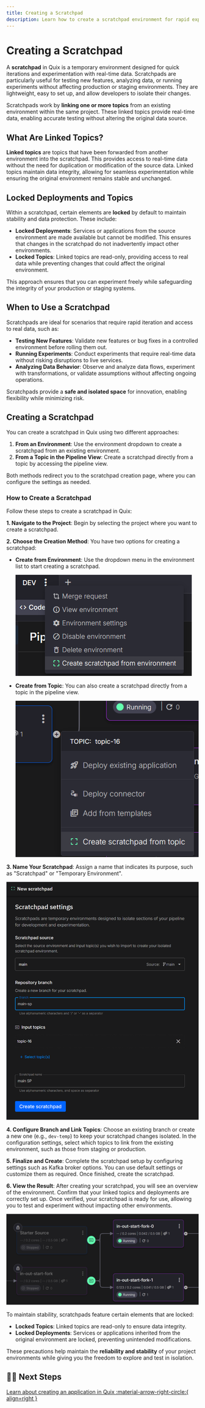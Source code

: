 ```yaml
---
title: Creating a Scratchpad
description: Learn how to create a scratchpad environment for rapid experimentation with real data.
---
```


# Creating a Scratchpad

A **scratchpad** in Quix is a temporary environment designed for quick iterations and experimentation with real-time data. Scratchpads are particularly useful for testing new features, analyzing data, or running experiments without affecting production or staging environments. They are lightweight, easy to set up, and allow developers to isolate their changes.

Scratchpads work by **linking one or more topics** from an existing environment within the same project. These linked topics provide real-time data, enabling accurate testing without altering the original data source.

## What Are Linked Topics?

**Linked topics** are topics that have been forwarded from another environment into the scratchpad. This provides access to real-time data without the need for duplication or modification of the source data. Linked topics maintain data integrity, allowing for seamless experimentation while ensuring the original environment remains stable and unchanged.

## Locked Deployments and Topics

Within a scratchpad, certain elements are **locked** by default to maintain stability and data protection. These include:

- **Locked Deployments**: Services or applications from the source environment are made available but cannot be modified. This ensures that changes in the scratchpad do not inadvertently impact other environments.
- **Locked Topics**: Linked topics are read-only, providing access to real data while preventing changes that could affect the original environment.

This approach ensures that you can experiment freely while safeguarding the integrity of your production or staging systems.

## When to Use a Scratchpad

Scratchpads are ideal for scenarios that require rapid iteration and access to real data, such as:

- **Testing New Features**: Validate new features or bug fixes in a controlled environment before rolling them out.
- **Running Experiments**: Conduct experiments that require real-time data without risking disruptions to live services.
- **Analyzing Data Behavior**: Observe and analyze data flows, experiment with transformations, or validate assumptions without affecting ongoing operations.

Scratchpads provide a **safe and isolated space** for innovation, enabling flexibility while minimizing risk.

## Creating a Scratchpad

You can create a scratchpad in Quix using two different approaches:

1. **From an Environment**: Use the environment dropdown to create a scratchpad from an existing environment.
2. **From a Topic in the Pipeline View**: Create a scratchpad directly from a topic by accessing the pipeline view.

Both methods redirect you to the scratchpad creation page, where you can configure the settings as needed.

### How to Create a Scratchpad

Follow these steps to create a scratchpad in Quix:

**1. Navigate to the Project**: Begin by selecting the project where you want to create a scratchpad.

**2. Choose the Creation Method**: You have two options for creating a scratchpad:

- **Create from Environment**: Use the dropdown menu in the environment list to start creating a scratchpad.

  ![Creating Scratchpad from Environment](../images/create-scratchpad/create-scratchpad-environment.png)

- **Create from Topic**: You can also create a scratchpad directly from a topic in the pipeline view.

  ![Creating Scratchpad from Topic in Pipeline View](../images/create-scratchpad/create-scratchpad-topic.png)

**3. Name Your Scratchpad**: Assign a name that indicates its purpose, such as "Scratchpad" or "Temporary Environment".

  ![Scratchpad Creation View](../images/create-scratchpad/create-scratchpad-new.png)

**4. Configure Branch and Link Topics**: Choose an existing branch or create a new one (e.g., `dev-temp`) to keep your scratchpad changes isolated. In the configuration settings, select which topics to link from the existing environment, such as those from staging or production.

**5. Finalize and Create**: Complete the scratchpad setup by configuring settings such as Kafka broker options. You can use default settings or customize them as required. Once finished, create the scratchpad.

**6. View the Result**: After creating your scratchpad, you will see an overview of the environment. Confirm that your linked topics and deployments are correctly set up. Once verified, your scratchpad is ready for use, allowing you to test and experiment without impacting other environments.

  ![Locked and linked sample](../images/create-scratchpad/create-scratchpad-result.png)

To maintain stability, scratchpads feature certain elements that are locked:

- **Locked Topics**: Linked topics are read-only to ensure data integrity.
- **Locked Deployments**: Services or applications inherited from the original environment are locked, preventing unintended modifications.

These precautions help maintain the **reliability and stability** of your project environments while giving you the freedom to explore and test in isolation.

## 🏃‍♀️ Next Steps

[Learn about creating an application in Quix :material-arrow-right-circle:{ align=right }](../develop/create-application.md)
